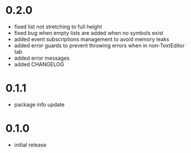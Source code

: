 # 0.2.0
* fixed list not stretching to full height
* fixed bug when empty lists are added when no symbols exist
* added event subscriptions management to avoid memory leaks
* added error guards to prevent throwing errors when in non-TextEditor tab
* added error messages
* added CHANGELOG

# 0.1.1
* package info update

# 0.1.0
* initial release
